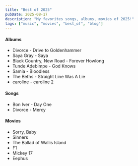 ```yaml
---
title: "Best of 2025"
pubDate: 2025-08-17
description: "My favorites songs, albums, movies of 2025!"
tags: ["music", "movies", "best_of", "blog"]
---
```


#### Albums

- Divorce - Drive to Goldenhammer [<i class="fa-brands fa-spotify"></i>](https://open.spotify.com/album/1j5F5ZhLcFAL7tM5w6rw2k)
- Saya Gray - Saya [<i class="fa-brands fa-spotify"></i>](https://open.spotify.com/album/4w5yIvQJ8vlxDnMyN8A8qE?si=x7GsAu9KT9-To3lSG-hMOQ)
- Black Country, New Road - Forever Howlong [<i class="fa-brands fa-spotify"></i>](https://open.spotify.com/album/5FjaEW3Hi8vD2aoJNWln4t?si=gQXUCZr3SRC3a5GQHdv_bQ)
- Tunde Adebimpe - God Knows [<i class="fa-brands fa-spotify"></i>](https://open.spotify.com/album/0MuAR8zcmZyGAwJcnkCpV1?si=AZ8lW8qdT1OQ1MJshocZcg)
- Samia - Bloodless [<i class="fa-brands fa-spotify"></i>](https://open.spotify.com/album/37mwvUCrctINwVYeayXa7h?si=PumRHAYDTR6RB38msjkFtA)
- The Beths - Straight Line Was A Lie [<i class="fa-brands fa-spotify"></i>](https://open.spotify.com/album/5XbVk30ifqaiI6EiVVjA1p?si=5Re8NOdPQQuCf_0fITBXLw)
- caroline - caroline 2 [<i class="fa-brands fa-spotify"></i>](https://open.spotify.com/album/1CmdanwOGnV5QevtJQL6bN?si=IyFHAQw_QH6uTcyM3IxINQ
)

#### Songs

- Bon Iver - Day One [<i class="fa-brands fa-youtube"></i>](https://www.youtube.com/watch?v=BsFFe2SK-VA)
- Divorce - Mercy [<i class="fa-brands fa-youtube"></i>](https://www.youtube.com/watch?v=CBk2W5WaoFU)

#### Movies

- Sorry, Baby [<i class="fa-brands fa-imdb"></i>](https://www.imdb.com/title/tt32843349/)
- Sinners [<i class="fa-brands fa-imdb"></i>](https://www.imdb.com/title/tt31193180/)
- The Ballad of Wallis Island [<i class="fa-brands fa-imdb"></i>](https://www.imdb.com/title/tt27674982/)
- F1 [<i class="fa-brands fa-imdb"></i>](https://www.imdb.com/title/tt16311594/)
- Mickey 17 [<i class="fa-brands fa-imdb"></i>](https://www.imdb.com/title/tt12299608)
- Eephus [<i class="fa-brands fa-imdb"></i>](https://www.imdb.com/title/tt28332337/)